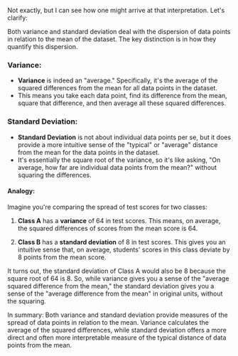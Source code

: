 Not exactly, but I can see how one might arrive at that interpretation. Let's clarify:

Both variance and standard deviation deal with the dispersion of data points in relation to the mean of the dataset. The key distinction is in how they quantify this dispersion.

### Variance:
- **Variance** is indeed an "average." Specifically, it's the average of the squared differences from the mean for all data points in the dataset. 
- This means you take each data point, find its difference from the mean, square that difference, and then average all these squared differences.

### Standard Deviation:
- **Standard Deviation** is not about individual data points per se, but it does provide a more intuitive sense of the "typical" or "average" distance from the mean for the data points in the dataset.
- It's essentially the square root of the variance, so it's like asking, "On average, how far are individual data points from the mean?" without squaring the differences.

#### Analogy:

Imagine you're comparing the spread of test scores for two classes:

1. **Class A** has a **variance** of 64 in test scores. This means, on average, the squared differences of scores from the mean score is 64.
   
2. **Class B** has a **standard deviation** of 8 in test scores. This gives you an intuitive sense that, on average, students' scores in this class deviate by 8 points from the mean score.

It turns out, the standard deviation of Class A would also be 8 because the square root of 64 is 8. So, while variance gives you a sense of the "average squared difference from the mean," the standard deviation gives you a sense of the "average difference from the mean" in original units, without the squaring.

In summary: Both variance and standard deviation provide measures of the spread of data points in relation to the mean. Variance calculates the average of the squared differences, while standard deviation offers a more direct and often more interpretable measure of the typical distance of data points from the mean.
